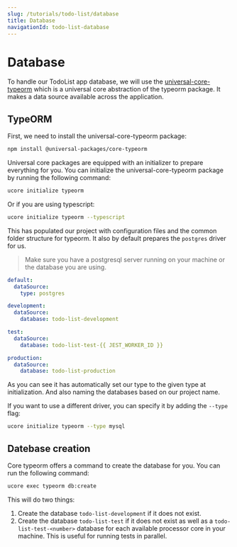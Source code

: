 ```yaml
---
slug: /tutorials/todo-list/database
title: Database
navigationId: todo-list-database
---
```


# Database

To handle our TodoList app database, we will use the [universal-core-typeorm](https://github.com/universal-packages/universal-core-typeorm) which is a universal core abstraction of the typeorm package. It makes a data source available across the application.

## TypeORM

First, we need to install the universal-core-typeorm package:

```bash
npm install @universal-packages/core-typeorm
```

Universal core packages are equipped with an initializer to prepare everything for you. You can initialize the universal-core-typeorm package by running the following command:

```bash
ucore initialize typeorm
```

Or if you are using typescript:

```bash
ucore initialize typeorm --typescript
```

This has populated our project with configuration files and the common folder structure for typeorm. It also by default prepares the `postgres` driver for us.

> Make sure you have a postgresql server running on your machine or the database you are using.

```yaml:title=.src/config/typeorm-module.yaml
default:
  dataSource:
    type: postgres

development:
  dataSource:
    database: todo-list-development

test:
  dataSource:
    database: todo-list-test-{{ JEST_WORKER_ID }}

production:
  dataSource:
    database: todo-list-production
```

As you can see it has automatically set our type to the given type at initialization. And also naming the databases based on our project name.

If you want to use a different driver, you can specify it by adding the `--type` flag:

```bash
ucore initialize typeorm --type mysql
```

## Datebase creation

Core typeorm offers a command to create the database for you. You can run the following command:

```bash
ucore exec typeorm db:create
```

This will do two things:

1. Create the database `todo-list-development` if it does not exist.
2. Create the database `todo-list-test` if it does not exist as well as a `todo-list-test-<number>` database for each available processor core in your machine. This is useful for running tests in parallel.
